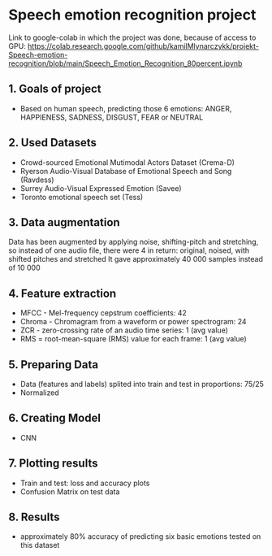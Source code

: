 # Speech emotion recognition project

Link to google-colab in which the project was done, because of access to GPU:
https://colab.research.google.com/github/kamilMlynarczykk/projekt-Speech-emotion-recognition/blob/main/Speech_Emotion_Recognition_80percent.ipynb

## 1. Goals of project

- Based on human speech, predicting those 6 emotions: ANGER, HAPPIENESS, SADNESS, DISGUST, FEAR or NEUTRAL

## 2. Used Datasets

- Crowd-sourced Emotional Mutimodal Actors Dataset (Crema-D)
- Ryerson Audio-Visual Database of Emotional Speech and Song (Ravdess)
- Surrey Audio-Visual Expressed Emotion (Savee)
- Toronto emotional speech set (Tess)

## 3. Data augmentation

Data has been augmented by applying noise, shifting-pitch and stretching, so instead of one audio file, there were 4 in return:
original, noised, with shifted pitches and stretched
It gave approximately 40 000 samples instead of 10 000

## 4. Feature extraction

- MFCC - Mel-frequency cepstrum coefficients: 42
- Chroma - Chromagram from a waveform or power spectrogram: 24
- ZCR - zero-crossing rate of an audio time series: 1 (avg value)
- RMS = root-mean-square (RMS) value for each frame: 1 (avg value)

## 5. Preparing Data

- Data (features and labels) splited into train and test in proportions: 75/25
- Normalized

## 6. Creating Model

- CNN

## 7. Plotting results

- Train and test: loss and accuracy plots
- Confusion Matrix on test data

## 8. Results

- approximately 80% accuracy of predicting six basic emotions tested on this dataset

  
